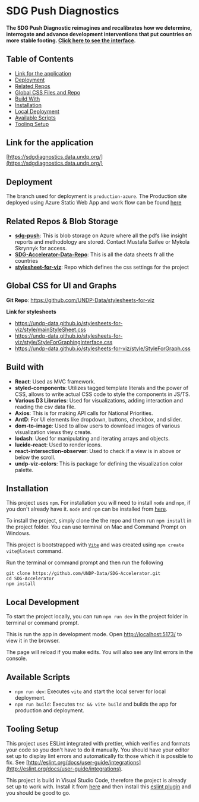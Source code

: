 # SDG Push Diagnostics
#### The SDG Push Diagnostic reimagines and recalibrates how we determine, interrogate and advance development interventions that put countries on more stable footing. [Click here to see the interface](https://sdgdiagnostics.data.undp.org/).

## Table of Contents
* [Link for the application](#section-01)
* [Deployment](#deployment)
* [Related Repos](#section-04)
* [Global CSS Files and Repo](#section-05)
* [Build With](#section-06)
* [Installation](#section-07)
* [Local Deployment](#section-08)
* [Available Scripts](#section-09)
* [Tooling Setup](#section-10)

## Link for the application<a name="section-01"></a>
[https://sdgdiagnostics.data.undp.org/](https://sdgdiagnostics.data.undp.org/)

## Deployment<a name="deployment"></a>
The branch used for deployment is `production-azure`. The Production site deployed using Azure Static Web App and work flow can be found [here](https://github.com/UNDP-Data/SDG-Accelerator/blob/production-azure/.github/workflows/azure-static-web-apps-gentle-island-066846403.yml)

## Related Repos & Blob Storage<a name="section-04"></a>
* [__sdg-push__](https://sdgigeneralstorage.blob.core.windows.net/sdg-push): This is blob storage on Azure where all the pdfs like insight reports and methodology are stored. Contact Mustafa Saifee or Mykola Skrynnyk for access.
* [__SDG-Accelerator-Data-Repo__](https://github.com/UNDP-Data/SDG-Accelerator-Data-Repo): This is all the data sheets fr all the countries
* [__stylesheet-for-viz__](https://github.com/UNDP-Data/stylesheets-for-viz): Repo which defines the css settings for the project

## Global CSS for UI and Graphs<a name="section-05"></a>
__Git Repo__: https://github.com/UNDP-Data/stylesheets-for-viz

__Link for stylesheets__
* https://undp-data.github.io/stylesheets-for-viz/style/mainStyleSheet.css
* https://undp-data.github.io/stylesheets-for-viz/style/StyleForGraphingInterface.css
* https://undp-data.github.io/stylesheets-for-viz/style/StyleForGraph.css

## Build with<a name="section-06"></a>
* __React__: Used as MVC framework.
* __styled-components__: Utilizes tagged template literals and the power of CSS, allows to write actual CSS code to style the components in JS/TS.
* __Various D3 Libraries__: Used for visualizations, adding interaction and reading the csv data file.
* __Axios__: This is for making API calls for National Priorities.
* __AntD__: For UI elements like dropdown, buttons, checkbox, and slider.
* __dom-to-image__: Used to allow users to download images of various visualization views they create.
* __lodash__: Used for manipulating and iterating arrays and objects.
* __lucide-react__: Used to render icons.
* __react-intersection-observer__: Used to check if a view is in above or below the scroll.
* __undp-viz-colors__: This is package for defining the visualization color palette.

## Installation<a name="section-07"></a>
This project uses `npm`. For installation you will need to install `node` and `npm`, if you don't already have it. `node` and `npm` can be installed from [here](https://nodejs.org/en/download/).

To install the project, simply clone the the repo and them run `npm install` in the project folder. You can use terminal on Mac and Command Prompt on Windows.

This project is bootstrapped with [`Vite`](https://vitejs.dev/) and was created using `npm create vite@latest` command.

Run the terminal or command prompt and then run the following

```
git clone https://github.com/UNDP-Data/SDG-Accelerator.git
cd SDG-Accelerator
npm install
```

## Local Development<a name="section-08"></a>
To start the project locally, you can run `npm run dev` in the project folder in terminal or command prompt.

This is run the app in development mode. Open [http://localhost:5173/](http://localhost:5173/) to view it in the browser.

The page will reload if you make edits. You will also see any lint errors in the console.

## Available Scripts<a name="section-09"></a>
* `npm run dev`: Executes `vite` and start the local server for local deployment.
* `npm run build`: Executes `tsc && vite build` and builds the app for production and deployment.

## Tooling Setup<a name="section-10"></a>
This project uses ESLint integrated with prettier, which verifies and formats your code so you don't have to do it manually. You should have your editor set up to display lint errors and automatically fix those which it is possible to fix. See [http://eslint.org/docs/user-guide/integrations](http://eslint.org/docs/user-guide/integrations).

This project is build in Visual Studio Code, therefore the project is already set up to work with. Install it from [here](https://code.visualstudio.com/) and then install this [eslint plugin](https://marketplace.visualstudio.com/items?itemName=dbaeumer.vscode-eslint) and you should be good to go.

